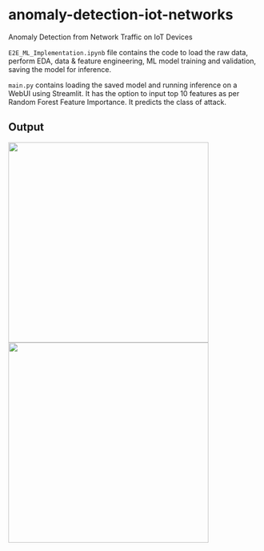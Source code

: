 # anomaly-detection-iot-networks
Anomaly Detection from Network Traffic on IoT Devices

`E2E_ML_Implementation.ipynb` file contains the code to load the raw data, perform EDA, data & feature engineering, ML model training and validation, saving the model for inference.

`main.py` contains loading the saved model and running inference on a WebUI using Streamlit. It has the option to input top 10 features as per Random Forest Feature Importance. It predicts the class of attack.

## Output
<img src="https://github.com/gdevakumar/anomaly-detection-iot-networks/assets/37027138/320a8538-37ee-4449-b0b5-5abc342eac09" height="400">

<img src="https://github.com/gdevakumar/anomaly-detection-iot-networks/assets/37027138/4584d368-b71e-413f-91ca-6b5b1d46d8e9" height="400">



